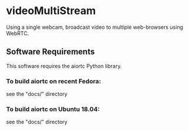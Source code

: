 # videoMultiStream

Using a single webcam, broadcast video to multiple web-browsers using WebRTC.


## Software Requirements

This software requires the aiortc Python library.  



### To build aiortc on recent Fedora:

see the "docs/" directory


### To build aiortc on Ubuntu 18.04:

see the "docs/" directory


